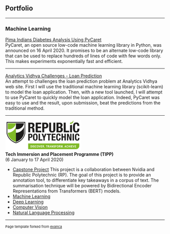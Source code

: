 ## Portfolio

---

### Machine Learning 

[Pima Indians Diabetes Analysis Using PyCaret](https://github.com/koayst/pycaret_pima-indians-diabetes)
<br>
PyCaret, an open source low-code machine learning library in Python, was announced on 16 April 2020. It promises to be an alternate low-code library that can be used to replace hundreds of lines of code with few words only. This makes experiments exponentially fast and efficient.

---
[Analytics Vidhya Challenges - Loan Prediction](https://github.com/koayst/analytics_vidhya_loan_prediction)
<br>
An attempt to challenges the loan prediction problem at Analytics Vidhya web site.  First I will use the traditional machine learning library (scikit-learn) to model the loan application.  Then, with a new tool launched, I will attempt to use PyCaret to quickly model the loan application.  Indeed, PyCaret was easy to use and the result, upon submission, beat the predictions from the traditional method.

---
<img src="images/rplogo_small.png?raw=true"/><br/>
**Tech Immersion and Placement Programme (TIPP)**<br>
(6 January to 17 April 2020)

- [Capstone Project](https://github.com/koayst/rp_capstone)
This project is a collaboration between Nvidia and Republic Polytechnic (RP). The goal of this project is to provide an annotation tool, to differentiate key takeaways in a corpus of text. The summarisation technique will be powered by Bidirectional Encoder Representations from Transformers (BERT) models.
- [Machine Learning](https://github.com/koayst/rp_machine_learning)
- [Deep Learning](https://github.com/koayst/rp_deep_learning)
- [Computer Vision](https://github.com/koayst/rp_computer_vision)
- [Natural Language Processing](https://github.com/koayst/rp_nlp)

---
<p style="font-size:11px">Page template forked from <a href="https://github.com/evanca/quick-portfolio">evanca</a></p>
<!-- Remove above link if you don't want to attibute -->
